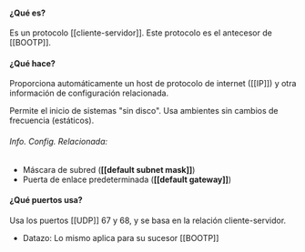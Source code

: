 #### ¿Qué es?
Es un protocolo [[cliente-servidor]].
Este protocolo es el antecesor de [[BOOTP]].
#### ¿Qué hace?
Proporciona automáticamente un host de protocolo de internet ([[IP]]) y otra información de configuración relacionada.

Permite el inicio de sistemas "sin disco". Usa ambientes sin cambios de frecuencia (estáticos).
###### Info. Config. Relacionada:
- Máscara de subred (**[[default subnet mask]]**)
- Puerta de enlace predeterminada (**[[default gateway]]**)
#### ¿Qué puertos usa?
Usa los puertos [[UDP]] 67 y 68, y se basa en la relación cliente-servidor.
- Datazo: Lo mismo aplica para su sucesor [[BOOTP]]
